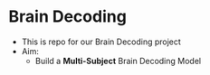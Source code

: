 # Brain Decoding
* This is repo for our Brain Decoding project
* Aim:
    - Build a **Multi-Subject** Brain Decoding Model
